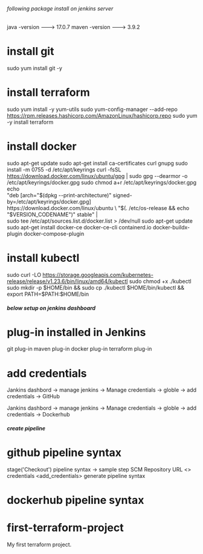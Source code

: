 ###### following package install on jenkins server #####

java -version   ---> 17.0.7
maven -version  ---> 3.9.2

# install git
sudo yum install git -y

# install terraform

sudo yum install -y yum-utils
sudo yum-config-manager --add-repo https://rpm.releases.hashicorp.com/AmazonLinux/hashicorp.repo
sudo yum -y install terraform

# install docker

sudo apt-get update
sudo apt-get install ca-certificates curl gnupg
sudo install -m 0755 -d /etc/apt/keyrings
curl -fsSL https://download.docker.com/linux/ubuntu/gpg | sudo gpg --dearmor -o /etc/apt/keyrings/docker.gpg
sudo chmod a+r /etc/apt/keyrings/docker.gpg
echo \
  "deb [arch="$(dpkg --print-architecture)" signed-by=/etc/apt/keyrings/docker.gpg] https://download.docker.com/linux/ubuntu \
  "$(. /etc/os-release && echo "$VERSION_CODENAME")" stable" | \
  sudo tee /etc/apt/sources.list.d/docker.list > /dev/null
sudo apt-get update
sudo apt-get install docker-ce docker-ce-cli containerd.io docker-buildx-plugin docker-compose-plugin

# install kubectl

sudo curl -LO https://storage.googleapis.com/kubernetes-release/release/v1.23.6/bin/linux/amd64/kubectl
sudo chmod +x ./kubectl
sudo mkdir -p $HOME/bin && sudo cp ./kubectl $HOME/bin/kubectl && export PATH=$PATH:$HOME/bin


##### below setup on jenkins dashboard #####

# plug-in installed in Jenkins

git plug-in
maven plug-in
docker plug-in
terraform plug-in

# add credentials

Jankins dashbord -> manage jenkins -> Manage credentials -> globle -> add credentials -> GitHub

Jankins dashbord -> manage jenkins -> Manage credentials -> globle -> add credentials -> Dockerhub

##### create pipeline #####

# github pipeline syntax
stage('Checkout')
pipeline syntax -> sample step <checkout>
                    SCM <git>
                    Repository URL <>
                    credentials <add_credentials>
                    generate pipeline syntax

# dockerhub pipeline syntax



# first-terraform-project
My first terraform project. 
